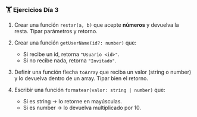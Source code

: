 ### 🏋️ Ejercicios Día 3

1. Crear una función `restar(a, b)` que acepte **números** y devuelva la resta. Tipar parámetros y retorno.

2. Crear una función `getUserName(id?: number)` que:
   - Si recibe un id, retorna `"Usuario <id>"`.
   - Si no recibe nada, retorna `"Invitado"`.

3. Definir una función flecha `toArray` que reciba un valor (string o number) y lo devuelva dentro de un array. Tipar bien el retorno.

4. Escribir una función `formatear(valor: string | number)` que:
   - Si es string → lo retorne en mayúsculas.
   - Si es number → lo devuelva multiplicado por 10.